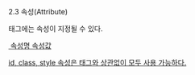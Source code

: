 2.3 속성(Attribute)

태그에는 속성이 지정될 수 있다.

<a href = "https://google.com"/>

​       속성명                                속성값

id, class, style 속성은 태그와 상관없이 모두 사용 가능하다.